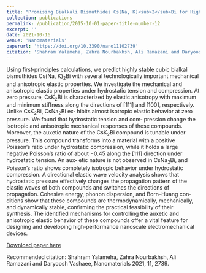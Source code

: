 ```yaml
---
title: "Promising Bialkali Bismuthides Cs(Na, K)<sub>2</sub>Bi for High‐Performance Nanoscale Electromechanical Devices: Prediction of Mechanical and Anisotropic Elastic Properties under Hydrostatic Tension and Compression and Tunable Auxetic Properties **(Editor's Pick)**"
collection: publications
permalink: /publication/2015-10-01-paper-title-number-12
excerpt: ''
date: 2021-10-16
venue: 'Nanomaterials'
paperurl: 'https://doi.org/10.3390/nano11102739'
citation: 'Shahram Yalameha, Zahra Nourbakhsh, Ali Ramazani and Daryoosh Vashaee.'
---
```

Using first‐principles calculations, we predict highly stable cubic bialkali bismuthides
Cs(Na, K)<sub>2</sub>Bi with several technologically important mechanical and anisotropic elastic properties.
We investigate the mechanical and anisotropic elastic properties under hydrostatic tension and
compression. At zero pressure, CsK<sub>2</sub>Bi is characterized by elastic anisotropy with maximum and
minimum stiffness along the directions of [111] and [100], respectively. Unlike CsK<sub>2</sub>Bi, CsNa<sub>2</sub>Bi ex‐
hibits almost isotropic elastic behavior at zero pressure. We found that hydrostatic tension and com‐
pression change the isotropic and anisotropic mechanical responses of these compounds. Moreover,
the auxetic nature of the CsK<sub>2</sub>Bi compound is tunable under pressure. This compound transforms
into a material with a positive Poisson’s ratio under hydrostatic compression, while it holds a large
negative Poisson’s ratio of about −0.45 along the [111] direction under hydrostatic tension. An aux‐
etic nature is not observed in CsNa<sub>2</sub>Bi, and Poisson’s ratio shows completely isotropic behavior
under hydrostatic compression. A directional elastic wave velocity analysis shows that hydrostatic
pressure effectively changes the propagation pattern of the elastic waves of both compounds and
switches the directions of propagation. Cohesive energy, phonon dispersion, and Born–Huang con‐
ditions show that these compounds are thermodynamically, mechanically, and dynamically stable,
confirming the practical feasibility of their synthesis. The identified mechanisms for controlling the
auxetic and anisotropic elastic behavior of these compounds offer a vital feature for designing and
developing high‐performance nanoscale electromechanical devices.

[Download paper here](https://doi.org/10.3390/nano11102739)

Recommended citation: Shahram Yalameha, Zahra Nourbakhsh, Ali Ramazani and Daryoosh Vashaee, Nanomaterials 2021, 11, 2739.

